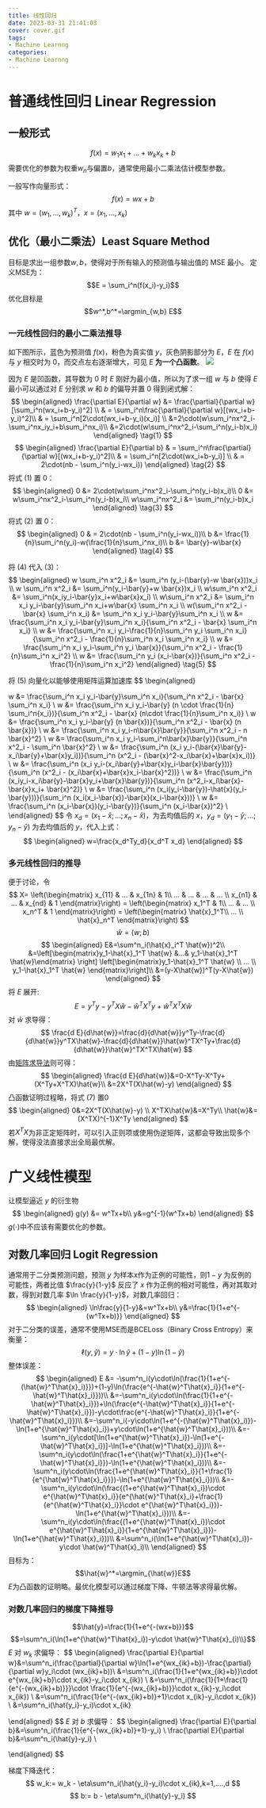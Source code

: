 ```yaml
---
title: 线性回归
date: 2023-03-31 21:41:03
cover: cover.gif
tags:
- Machine Learnng
categories:
- Machine Learnng
---
```

# 普通线性回归 Linear Regression
## 一般形式

$$ f(x)=w_1x_1+...+w_kx_k+b $$
需要优化的参数为权重$w_n$与偏置$b$，通常使用最小二乘法估计模型参数。

一般写作向量形式：
$$f(x)=wx+b$$
其中 $w=(w_1,...,w_k)^T$，$x=(x_1,...,x_k)$


## 优化（最小二乘法）Least Square Method
目标是求出一组参数$w,b$，使得对于所有输入的预测值与输出值的 MSE 最小。
定义MSE为：
$$E = \sum_i^n(f(x_i)-y_i)$$
优化目标是
$$w^*,b^*=\argmin_{w,b} E$$

### 一元线性回归的最小二乘法推导
如下图所示，蓝色为预测值 $f(x)$，粉色为真实值 $y$，灰色阴影部分为 $E$，$E$ 在 $f(x)$ 与 $y$ 相交时为 $0$，而交点左右逐渐增大，可见 $E$ **为一个凸函数**。
![](E.png)

因为 $E$ 是凹函数，其导数为 0 时 $E$ 刚好为最小值，所以为了求一组 $w$ 与 $b$ 使得 $E$ 最小可以通过对 $E$ 分别求 $w$ 和 $b$ 的偏导并置 $0$ 得到闭式解：
$$
\begin{aligned}
\frac{\partial E}{\partial w} &= \frac{\partial}{\partial w}[\sum_i^n(wx_i+b-y_i)^2] \\
& = \sum_i^n\frac{\partial}{\partial w}[(wx_i+b-y_i)^2]\\
& = \sum_i^n[2\cdot(wx_i+b-y_i)(x_i)] \\
&=2\cdot(w\sum_i^nx^2_i-\sum_i^nx_iy_i+b\sum_i^nx_i)\\
&=2\cdot(w\sum_i^nx^2_i-\sum_i^n(y_i-b)x_i)
\end{aligned}
\tag{1}
$$
$$
\begin{aligned}
\frac{\partial E}{\partial b} & = \sum_i^n\frac{\partial}{\partial w}[(wx_i+b-y_i)^2]\\
& = \sum_i^n[2\cdot(wx_i+b-y_i)] \\
& = 2\cdot(nb - \sum_i^n(y_i-wx_i))
\end{aligned}
\tag{2}
$$
将式 $(1)$ 置 $0$：
$$
\begin{aligned}
0 &= 2\cdot(w\sum_i^nx^2_i-\sum_i^n(y_i-b)x_i)\\
0 &= w\sum_i^nx^2_i-\sum_i^n(y_i-b)x_i\\
w\sum_i^nx^2_i &= \sum_i^n(y_i-b)x_i
\end{aligned}
\tag{3}
$$
将式 $(2)$ 置 $0$：
$$
\begin{aligned}
0 & = 2\cdot(nb - \sum_i^n(y_i-wx_i))\\
b &= \frac{1}{n}\sum_i^n(y_i)-w(\frac{1}{n}\sum_i^nx_i)\\
b &= \bar{y}-w\bar{x}
\end{aligned}
\tag{4}
$$

将 $(4)$ 代入 $(3)$：
$$
\begin{aligned}
w \sum_i^n x^2_i &= \sum_i^n (y_i-(\bar{y}-w \bar{x}))x_i \\
w \sum_i^n x^2_i &= \sum_i^n(y_i-\bar{y}+w \bar{x})x_i \\
w\sum_i^n x^2_i &= \sum_i^n(x_iy_i-\bar{y}x_i+w\bar{x}x_i) \\
w\sum_i^n x^2_i &= \sum_i^n x_i y_i-\bar{y}\sum_i^n x_i+w\bar{x} \sum_i^n x_i \\
w(\sum_i^n x^2_i - \bar{x} \sum_i^n x_i) &= \sum_i^n x_i y_i-\bar{y}\sum_i^n x_i \\
w &= \frac{\sum_i^n x_i y_i-\bar{y}\sum_i^n x_i}{\sum_i^n x^2_i - \bar{x} \sum_i^n x_i} \\
w &= \frac{\sum_i^n x_i y_i-\frac{1}{n}\sum_i^n y_i \sum_i^n x_i}{\sum_i^n x^2_i - \frac{1}{n}\sum_i^n x_i \sum_i^n x_i} \\
w &= \frac{\sum_i^n x_i y_i-\sum_i^n y_i \bar{x}}{\sum_i^n x^2_i - \frac{1}{n}\sum_i^n x_i^2} \\
w &= \frac{\sum_i^n y_i (x_i-\bar{x})}{\sum_i^n x^2_i - \frac{1}{n}\sum_i^n x_i^2}
\end{aligned} 
\tag{5}
$$

将 $(5)$ 向量化以能够使用矩阵运算加速库
$$
\begin{aligned}

w &= \frac{\sum_i^n x_i y_i-\bar{y}\sum_i^n x_i}{\sum_i^n x^2_i - \bar{x} \sum_i^n x_i} \\
w &= \frac{\sum_i^n x_i y_i-\bar{y} (n \cdot \frac{1}{n} \sum_i^n{x_i})}{\sum_i^n x^2_i - \bar{x} (n\cdot \frac{1}{n}\sum_i^n x_i)} \\
w &= \frac{\sum_i^n x_i y_i-\bar{y} (n \bar{x})}{\sum_i^n x^2_i - \bar{x} (n \bar{x})} \\
w &= \frac{\sum_i^n x_i y_i-n\bar{x}\bar{y}}{\sum_i^n x^2_i - n \bar{x}^2} \\
w &= \frac{\sum_i^n x_i y_i-\sum_i^n\bar{x}\bar{y}}{\sum_i^n x^2_i - \sum_i^n \bar{x}^2} \\
w &= \frac{\sum_i^n (x_i y_i-(\bar{x}\bar{y}-x_i\bar{y}+\bar{x}y_i))}{\sum_i^n (x^2_i - (\bar{x}^2-x_i\bar{x}+\bar{x}x_i))} \\
w &= \frac{\sum_i^n (x_i y_i-(x_i\bar{y}+\bar{x}y_i-\bar{x}\bar{y}))}{\sum_i^n (x^2_i - (x_i\bar{x}+\bar{x}x_i-\bar{x}^2))} \\
w &= \frac{\sum_i^n (x_iy_i-x_i\bar{y}-\bar{x}y_i+\bar{x}\bar{y})}{\sum_i^n (x^2_i-x_i\bar{x}-\bar{x}x_i+ \bar{x}^2)} \\
w &= \frac{\sum_i^n (x_i(y_i-\bar{y})-\hat{x}(y_i-\bar{y}))}{\sum_i^n (x_i(x_i-\bar{x})-\bar{x}(x_i-\bar{x}))} \\
w &= \frac{\sum_i^n (x_i-\bar{x})(y_i-\bar{y})}{\sum_i^n (x_i-\bar{x})^2} \\
\end{aligned} 
$$
令 $x_d=(x_1-\bar{x};...;x_n-\bar{x})$，为去均值后的 $x$，$y_d=(y_1-\bar{y};...;y_n-\bar{y})$ 为去均值后的 $y$，代入上式：
$$
\begin{aligned}
w=\frac{x_d^Ty_d}{x_d^T x_d}
\end{aligned} 
$$


### 多元线性回归的推导
便于讨论，令
$$
X=
\left(\begin{matrix}
x_{11} & ... & x_{1n} & 1\\
... & ... & ... & ... \\
x_{n1} & ... & x_{nd} & 1
\end{matrix}\right) = 
\left(\begin{matrix}
x_1^T & 1\\
... & ... \\
x_n^T & 1
\end{matrix}\right) =
\left(\begin{matrix}
\hat{x}_1^T\\
... \\
\hat{x}_n^T
\end{matrix}\right) 
$$
$$
\hat{w}=(w;b)
$$
$$
\begin{aligned}
E&=\sum^n_i(\hat{x}_i^T \hat{w})^2\\
&=\left[\begin{matrix}y_1-\hat{x}_1^T \hat{w} &...& y_1-\hat{x}_1^T \hat{w}\end{matrix}
\right]
\left[\begin{matrix}y_1-\hat{x}_1^T \hat{w} \\ 
... \\
 y_1-\hat{x}_1^T \hat{w}
\end{matrix}\right]\\
&=(y-X\hat{w})^T(y-X\hat{w})
\end{aligned}
$$
将 $E$ 展开:
$$E=y^Ty-y^TX\hat{w}-\hat{w}^TX^Ty+\hat{w}^TX^TX\hat{w}$$
对 $\hat{w}$ 求导得：
$$
\frac{d E}{d\hat{w}}=\frac{d}{d\hat{w}}y^Ty-\frac{d}{d\hat{w}}y^TX\hat{w}-\frac{d}{d\hat{w}}\hat{w}^TX^Ty+\frac{d}{d\hat{w}}\hat{w}^TX^TX\hat{w}
$$
由[矩阵求导法](https://en.wikipedia.org/wiki/Matrix_calculus)则可得：
$$
\begin{aligned}
\frac{d E}{d\hat{w}}&=0-X^Ty-X^Ty+(X^Ty+X^TX)\hat{w}\\
&=2X^T(X\hat{w}-y)
\end{aligned} 
$$
凸函数证明过程略，将式 $(7)$ 置$0$
$$
\begin{aligned}
0&=2X^T(X\hat{w}-y) \\
X^TX\hat{w}&=X^Ty\\
\hat{w}&=(X^TX)^{-1}X^Ty
\end{aligned} 
$$
若$X^TX$为非正定矩阵时，可以引入正则项或使用伪逆矩阵，这都会导致出现多个解，使得没法直接求出全局最优解。

# 广义线性模型
让模型逼近 $y$ 的衍生物
$$ 
\begin{aligned}
g(y) &= w^Tx+b\\
y&=g^{-1}(w^Tx+b)
\end{aligned} 
$$
$g(\cdot)$中不应该有需要优化的参数。
## 对数几率回归 Logit Regression
通常用于二分类预测问题，预测 $y$ 为样本x作为正例的可能性，则$1-y$ 为反例的可能性，两者比值 $\frac{y}{1-y}$ 反应了 $x$ 作为正例的相对可能性，再对其取对数，得到对数几率 $\ln \frac{y}{1-y}$，对数几率回归：
$$
\begin{aligned}
\ln\frac{y}{1-y}&=w^Tx+b\\
y&=\frac{1}{1+e^{-(w^Tx+b)}}
\end{aligned}
$$
对于二分类的误差，通常不使用MSE而是BCELoss（Binary Cross Entropy）来衡量：
$$
\ell(y,\hat{y})=y\cdot\ln\hat{y}+(1-y)\ln(1-\hat{y})
$$
整体误差：
$$
\begin{aligned}
E &= -\sum^n_i(y\cdot\ln(\frac{1}{1+e^{-(\hat{w}^T\hat{x}_i)}})+(1-y)\ln(\frac{e^{-\hat{w}^T\hat{x}_i}}{1+e^{-\hat{w}^T\hat{x}_i}}))\\
&=-\sum^n_i(y\cdot\ln(\frac{1}{1+e^{-\hat{w}^T\hat{x}_i}})+\ln(\frac{e^{-\hat{w}^T\hat{x}_i}}{1+e^{-\hat{w}^T\hat{x}_i}})-y\cdot\frac{e^{-\hat{w}^T\hat{x}_i}}{1+e^{-\hat{w}^T\hat{x}_i}})\\
&=-\sum^n_i(-y\cdot\ln(1+e^{-(\hat{w}^T\hat{x}_i)})-\ln(1+e^{\hat{w}^T\hat{x}_i})+y\cdot\ln(1+e^{\hat{w}^T\hat{x}_i}))\\
&=-\sum^n_i(y\cdot[\ln(1+e^{\hat{w}^T\hat{x}_i})-\ln(1+e^{-\hat{w}^T\hat{x}_i})]-\ln(1+e^{\hat{w}^T\hat{x}_i}))\\
&=-\sum^n_i(y\cdot\ln(\frac{1+e^{\hat{w}^T\hat{x}_i}}{1+e^{-\hat{w}^T\hat{x}_i}})-\ln(1+e^{\hat{w}^T\hat{x}_i}))\\
&=-\sum^n_i(y\cdot\ln(\frac{1+e^{\hat{w}^T\hat{x}_i}}{1+\frac{1}{e^{\hat{w}^T\hat{x}_i}}})-\ln(1+e^{\hat{w}^T\hat{x}_i}))\\
&=-\sum^n_i(y\cdot\ln(\frac{(1+e^{\hat{w}^T\hat{x}_i})\cdot e^{\hat{w}^T\hat{x}_i}}{e^{\hat{w}^T\hat{x}_i}+\frac{1}{e^{\hat{w}^T\hat{x}_i}}\cdot e^{\hat{w}^T\hat{x}_i}})-\ln(1+e^{\hat{w}^T\hat{x}_i}))\\
&=-\sum^n_i(y\cdot\ln(\frac{(1+e^{\hat{w}^T\hat{x}_i})\cdot e^{\hat{w}^T\hat{x}_i}}{1+e^{\hat{w}^T\hat{x}_i}})-\ln(1+e^{\hat{w}^T\hat{x}_i}))\\
&=\sum^n_i(\ln(1+e^{\hat{w}^T\hat{x}_i})-y\cdot \hat{w}^T\hat{x}_i)\\
\end{aligned}
$$
目标为：
$$\hat{w}^*=\argmin_{\hat{w}}E$$
$E$为凸函数的证明略。最优化模型可以通过梯度下降、牛顿法等求得最优解。

### 对数几率回归的梯度下降推导
$$\hat{y}=\frac{1}{1+e^{-(wx+b)}}$$
$$=\sum^n_i(\ln(1+e^{\hat{w}^T\hat{x}_i})-y\cdot \hat{w}^T\hat{x}_{i)\\}$$
$E$ 对 $w_k$ 求偏导：
$$
\begin{aligned}
\frac{\partial E}{\partial w}&=\sum^n_i(\frac{\partial}{\partial w}\ln(1+e^{wx_{ik}+b})-\frac{\partial}{\partial w}y_i\cdot (wx_{ik}+b))\\
&=\sum^n_i(\frac{1}{1+e^{wx_{ik}+b}}\cdot e^{wx_{ik}+b}\cdot x_{ik}-y_i\cdot x_{ik}) \\
&=\sum^n_i(\frac{1}{1+\frac{1}{e^{-(wx_{ik}+b)}}}\cdot \frac{1}{e^{-(wx_{ik}+b)}}\cdot x_{ik}-y_i\cdot x_{ik}) \\
&=\sum^n_i(\frac{1}{e^{-(wx_{ik}+b)}+1}\cdot x_{ik}-y_i\cdot x_{ik}) \\
&=\sum^n_i(\hat{y_i}-y_i)\cdot x_{ik}

\end{aligned}
$$
$E$ 对 $b$ 求偏导：
$$
\begin{aligned}
\frac{\partial E}{\partial b}&=\sum^n_i(\frac{1}{e^{-(wx_{ik}+b)}+1}-y_i) \\
\frac{\partial E}{\partial b}&=\sum^n_i(\hat{y}-y_i) \\

\end{aligned}
$$

梯度下降迭代：
$$
w_k:= w_k -  \eta\sum^n_i(\hat{y_i}-y_i)\cdot x_{ik},k=1,....,d
$$
$$
b:= b -  \eta\sum^n_i(\hat{y}-y_i)
$$